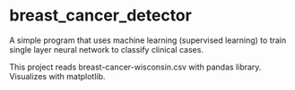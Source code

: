# breast_cancer_detector
A simple program that uses machine learning (supervised learning) to train single layer neural network to classify clinical cases.

This project reads breast-cancer-wisconsin.csv with pandas library.
Visualizes with matplotlib.
